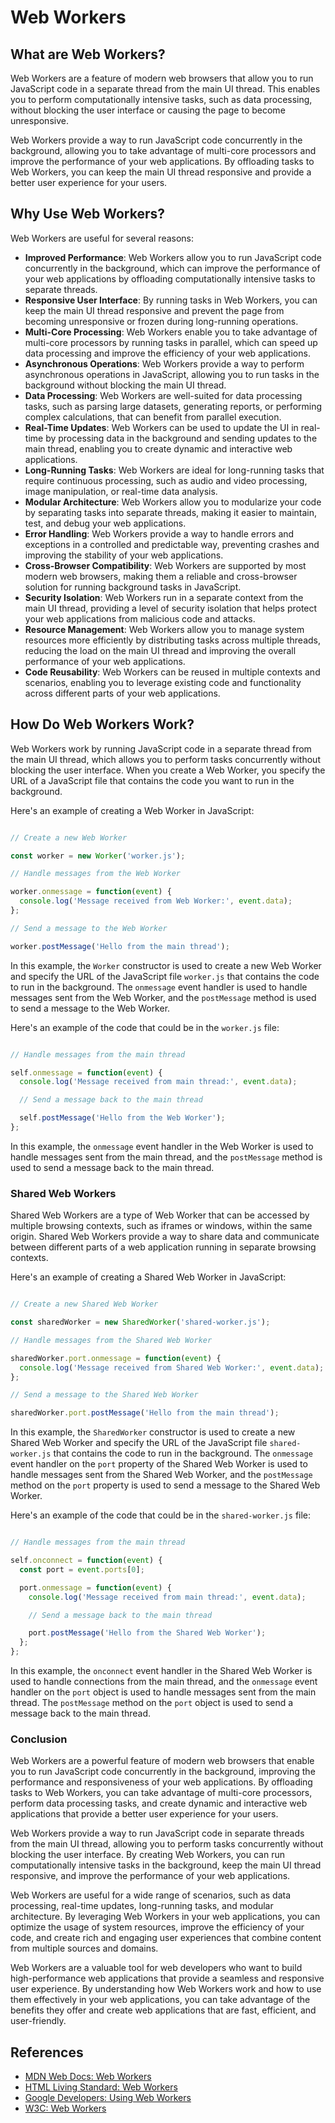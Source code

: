 # Web Workers

## What are Web Workers?

Web Workers are a feature of modern web browsers that allow you to run JavaScript code in a separate thread from the main UI thread. This enables you to perform computationally intensive tasks, such as data processing, without blocking the user interface or causing the page to become unresponsive.

Web Workers provide a way to run JavaScript code concurrently in the background, allowing you to take advantage of multi-core processors and improve the performance of your web applications. By offloading tasks to Web Workers, you can keep the main UI thread responsive and provide a better user experience for your users.

## Why Use Web Workers?

Web Workers are useful for several reasons:

- **Improved Performance**: Web Workers allow you to run JavaScript code concurrently in the background, which can improve the performance of your web applications by offloading computationally intensive tasks to separate threads.
- **Responsive User Interface**: By running tasks in Web Workers, you can keep the main UI thread responsive and prevent the page from becoming unresponsive or frozen during long-running operations.
- **Multi-Core Processing**: Web Workers enable you to take advantage of multi-core processors by running tasks in parallel, which can speed up data processing and improve the efficiency of your web applications.
- **Asynchronous Operations**: Web Workers provide a way to perform asynchronous operations in JavaScript, allowing you to run tasks in the background without blocking the main UI thread.
- **Data Processing**: Web Workers are well-suited for data processing tasks, such as parsing large datasets, generating reports, or performing complex calculations, that can benefit from parallel execution.
- **Real-Time Updates**: Web Workers can be used to update the UI in real-time by processing data in the background and sending updates to the main thread, enabling you to create dynamic and interactive web applications.
- **Long-Running Tasks**: Web Workers are ideal for long-running tasks that require continuous processing, such as audio and video processing, image manipulation, or real-time data analysis.
- **Modular Architecture**: Web Workers allow you to modularize your code by separating tasks into separate threads, making it easier to maintain, test, and debug your web applications.
- **Error Handling**: Web Workers provide a way to handle errors and exceptions in a controlled and predictable way, preventing crashes and improving the stability of your web applications.
- **Cross-Browser Compatibility**: Web Workers are supported by most modern web browsers, making them a reliable and cross-browser solution for running background tasks in JavaScript.
- **Security Isolation**: Web Workers run in a separate context from the main UI thread, providing a level of security isolation that helps protect your web applications from malicious code and attacks.
- **Resource Management**: Web Workers allow you to manage system resources more efficiently by distributing tasks across multiple threads, reducing the load on the main UI thread and improving the overall performance of your web applications.
- **Code Reusability**: Web Workers can be reused in multiple contexts and scenarios, enabling you to leverage existing code and functionality across different parts of your web applications.

## How Do Web Workers Work?

Web Workers work by running JavaScript code in a separate thread from the main UI thread, which allows you to perform tasks concurrently without blocking the user interface. When you create a Web Worker, you specify the URL of a JavaScript file that contains the code you want to run in the background.

Here's an example of creating a Web Worker in JavaScript:

```javascript

// Create a new Web Worker

const worker = new Worker('worker.js');

// Handle messages from the Web Worker

worker.onmessage = function(event) {
  console.log('Message received from Web Worker:', event.data);
};

// Send a message to the Web Worker

worker.postMessage('Hello from the main thread');

```

In this example, the `Worker` constructor is used to create a new Web Worker and specify the URL of the JavaScript file `worker.js` that contains the code to run in the background. The `onmessage` event handler is used to handle messages sent from the Web Worker, and the `postMessage` method is used to send a message to the Web Worker.

Here's an example of the code that could be in the `worker.js` file:

```javascript

// Handle messages from the main thread

self.onmessage = function(event) {
  console.log('Message received from main thread:', event.data);

  // Send a message back to the main thread

  self.postMessage('Hello from the Web Worker');
};

```

In this example, the `onmessage` event handler in the Web Worker is used to handle messages sent from the main thread, and the `postMessage` method is used to send a message back to the main thread.

### Shared Web Workers

Shared Web Workers are a type of Web Worker that can be accessed by multiple browsing contexts, such as iframes or windows, within the same origin. Shared Web Workers provide a way to share data and communicate between different parts of a web application running in separate browsing contexts.

Here's an example of creating a Shared Web Worker in JavaScript:

```javascript

// Create a new Shared Web Worker

const sharedWorker = new SharedWorker('shared-worker.js');

// Handle messages from the Shared Web Worker

sharedWorker.port.onmessage = function(event) {
  console.log('Message received from Shared Web Worker:', event.data);
};

// Send a message to the Shared Web Worker

sharedWorker.port.postMessage('Hello from the main thread');

```

In this example, the `SharedWorker` constructor is used to create a new Shared Web Worker and specify the URL of the JavaScript file `shared-worker.js` that contains the code to run in the background. The `onmessage` event handler on the `port` property of the Shared Web Worker is used to handle messages sent from the Shared Web Worker, and the `postMessage` method on the `port` property is used to send a message to the Shared Web Worker.

Here's an example of the code that could be in the `shared-worker.js` file:

```javascript

// Handle messages from the main thread

self.onconnect = function(event) {
  const port = event.ports[0];

  port.onmessage = function(event) {
    console.log('Message received from main thread:', event.data);

    // Send a message back to the main thread

    port.postMessage('Hello from the Shared Web Worker');
  };
};

```

In this example, the `onconnect` event handler in the Shared Web Worker is used to handle connections from the main thread, and the `onmessage` event handler on the `port` object is used to handle messages sent from the main thread. The `postMessage` method on the `port` object is used to send a message back to the main thread.

### Conclusion

Web Workers are a powerful feature of modern web browsers that enable you to run JavaScript code concurrently in the background, improving the performance and responsiveness of your web applications. By offloading tasks to Web Workers, you can take advantage of multi-core processors, perform data processing tasks, and create dynamic and interactive web applications that provide a better user experience for your users.

Web Workers provide a way to run JavaScript code in separate threads from the main UI thread, allowing you to perform tasks concurrently without blocking the user interface. By creating Web Workers, you can run computationally intensive tasks in the background, keep the main UI thread responsive, and improve the performance of your web applications.

Web Workers are useful for a wide range of scenarios, such as data processing, real-time updates, long-running tasks, and modular architecture. By leveraging Web Workers in your web applications, you can optimize the usage of system resources, improve the efficiency of your code, and create rich and engaging user experiences that combine content from multiple sources and domains.

Web Workers are a valuable tool for web developers who want to build high-performance web applications that provide a seamless and responsive user experience. By understanding how Web Workers work and how to use them effectively in your web applications, you can take advantage of the benefits they offer and create web applications that are fast, efficient, and user-friendly.

## References

- [MDN Web Docs: Web Workers](https://developer.mozilla.org/en-US/docs/Web/API/Web_Workers_API)
- [HTML Living Standard: Web Workers](https://html.spec.whatwg.org/multipage/workers.html)
- [Google Developers: Using Web Workers](https://developers.google.com/web/fundamentals/primers/service-workers)
- [W3C: Web Workers](https://www.w3.org/TR/workers/)
